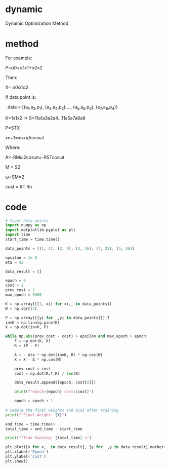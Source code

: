 # dynamic
Dynamic Optimization Method

# method
For example:

P=α0+α1x1+α2x2

Then:

X= α0α1α2

If data point is: 

` `data = [(a<sub>1</sub>,a<sub>2</sub>,p<sub>1</sub>), (a<sub>3</sub>,a<sub>4</sub>,p<sub>2</sub>),…, (a<sub>5</sub>,a<sub>6</sub>,p<sub>3</sub>), (a<sub>7</sub>,a<sub>8</sub>,p<sub>4</sub>)]

K=1x1x2 → S=11a1a3a2a4…11a5a7a6a8 

P=STX

xn+1=xn+ηAcosωt

Where:

A=-RMω2cosωt=-RSTcosωt

M = S2

ω=SM=2

cost = RT.Rn


# code
```python
# Input data points
import numpy as np
import matplotlib.pyplot as plt
import time
start_time = time.time()

data_points = [(1, 2), (2, 9), (3, 16), (4, 25), (5, 36)]

epsilon = 1e-8
eta = 42

data_result = []

epoch = 0
cost = 1
prev_cost = 2
max_epoch = 5000

K = np.array([[1, xi] for xi,_ in data_points])
W = np.sqrt(2)

P = np.array([[yi for _,yi in data_points]]).T
invK = np.linalg.pinv(K)
X = np.dot(invK, P)

while np.abs(prev_cost - cost) > epsilon and max_epoch > epoch:
    F = np.dot(K, X)
    R = (P - F)

    A = - eta * np.dot(invK, R) * np.cos(W)
    X = X - A * np.cos(W)

    prev_cost = cost
    cost = np.dot(R.T,R) / len(R)

    data_result.append([epoch, cost[0]])

    print(f"epoch={epoch} cost={cost}")

    epoch = epoch + 1
    
# Sample the final weights and bias after training
print(f"Final Weight: {X}")

end_time = time.time()
total_time = end_time - start_time

print(f"Time Running: {total_time} s")

plt.plot([x for x,_ in data_result], [y for _,y in data_result],marker='o')
plt.xlabel('Epoch')
plt.ylabel('Cost')
plt.show()
```
